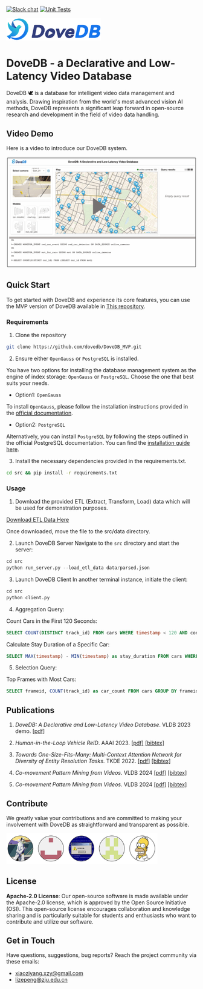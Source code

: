 [![Slack chat][slack-img]](#get-in-touch)
[![Unit Tests][ci-img]](https://github.com/dovedb/DoveDB)

<img src="./figs/DoveDBlatestlogo.png" width="250">

# DoveDB - a Declarative and Low-Latency Video Database

DoveDB 🕊️ is a database for intelligent video data management and analysis. Drawing inspiration from the world's most advanced vision AI methods, DoveDB represents a significant leap forward in open-source research and development in the field of video data handling.

<!-- <img src="./figs/framework.png" width="520"> -->

## Video Demo
Here is a video to introduce our DoveDB system. 

[![Demo video](./figs/video_play.png)](https://www.youtube.com/watch?v=N139dEyvAJk)

## Quick Start

To get started with DoveDB and experience its core features, you can use the MVP version of DoveDB available in [This repository](https://github.com/dovedb/DoveDB_MVP).

### Requirements

1. Clone the repository
```bash
git clone https://github.com/dovedb/DoveDB_MVP.git
```

2. Ensure either `OpenGauss` or `PostgreSQL` is installed.

You have two options for installing the database management system as the engine of index storage: `OpenGauss` or `PostgreSQL`. Choose the one that best suits your needs.

- Option1: `OpenGauss`

To install `OpenGauss`, please follow the installation instructions provided in the [official documentation](https://docs.opengauss.org/zh/docs/3.1.0/docs/installation/installation.html).

- Option2: `PostgreSQL`

Alternatively, you can install `PostgreSQL` by following the steps outlined in the official PostgreSQL documentation. You can find the [installation guide here](https://www.postgresql.org/download/).

3. Install the necessary dependencies provided in the requirements.txt.
```bash
cd src && pip install -r requirements.txt 
```

### Usage

1. Download the provided ETL (Extract, Transform, Load) data which will be used for demonstration purposes.

[Download ETL Data Here](https://drive.google.com/file/d/1KGcr2wEF9_9s_YRgSI30Uwk4QfPCCuyp/view?usp=sharing)

Once downloaded, move the file to the src/data directory.

2. Launch DoveDB Server
Navigate to the `src` directory and start the server:
```python
cd src
python run_server.py --load_etl_data data/parsed.json
```

3. Launch DoveDB Client
In another terminal instance, initiate the client:
```python
cd src
python client.py
```

4. Aggregation Query:

Count Cars in the First 120 Seconds:
```sql
SELECT COUNT(DISTINCT track_id) FROM cars WHERE timestamp < 120 AND confidence > 0.7;
```

Calculate Stay Duration of a Specific Car:
```sql
SELECT MAX(timestamp) - MIN(timestamp) as stay_duration FROM cars WHERE track_id = 20;
```

5. Selection Query:

Top Frames with Most Cars:
```sql
SELECT frameid, COUNT(track_id) as car_count FROM cars GROUP BY frameid ORDER BY car_count DESC LIMIT 5;
```

## Publications

1. *DoveDB: A Declarative and Low-Latency Video Database*. VLDB 2023 demo. [[pdf]](https://www.vldb.org/pvldb/vol16/p3906-zhang.pdf)

2. *Human-in-the-Loop Vehicle ReID*. AAAI 2023. [[pdf]](https://github.com/dovedb/DoveDB/blob/main/Documentation/hitl_aaai.pdf) [[bibtex]](https://github.com/dovedb/DoveDB/blob/main/Documentation/hitl_aaai.pdf)

3. *Towards One-Size-Fits-Many: Multi-Context Attention Network for Diversity of Entity Resolution Tasks*. TKDE 2022. [[pdf]](https://ieeexplore.ieee.org/abstract/document/9360523/) [[bibtex]](https://dblp.org/rec/journals/tkde/ZhangLWTC22.bib?param=1)

4. *Co-movement Pattern Mining from Videos*. VLDB 2024 [[pdf]](https://browse.arxiv.org/pdf/2308.05370.pdf) [[bibtex]](https://dblp.org/rec/journals/corr/abs-2308-05370.html?view=bibtex) 

4. *Co-movement Pattern Mining from Videos*. VLDB 2024 [[pdf]](https://browse.arxiv.org/pdf/2308.05370.pdf) [[bibtex]](https://dblp.org/rec/journals/corr/abs-2308-05370.html?view=bibtex) 


## Contribute
We greatly value your contributions and are committed to making your involvement with DoveDB as straightforward and transparent as possible. 

<img src="./figs/contributers.png" width="400">

## License

**Apache-2.0 License**: Our open-source software is made available under the Apache-2.0 license, which is approved by the Open Source Initiative (OSI). This open-source license encourages collaboration and knowledge sharing and is particularly suitable for students and enthusiasts who want to contribute and utilize our software.

## Get in Touch

Have questions, suggestions, bug reports? Reach the project community via these emails:

* xiaoziyang.xzy@gmail.com
* lizepeng@zju.edu.cn

[ci-img]: https://github.com/jaegertracing/jaeger/workflows/Unit%20Tests/badge.svg?branch=main
[slack-img]: https://img.shields.io/badge/slack-join%20chat%20%E2%86%92-brightgreen?logo=slack
